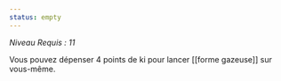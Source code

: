 ```yaml
---
status: empty
---
```

*Niveau Requis : 11*

Vous pouvez dépenser 4 points de ki pour lancer [[forme gazeuse]] sur vous-même.

